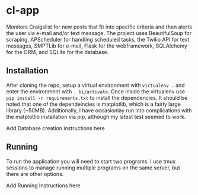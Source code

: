 cl-app
======

Monitors Craigslist for new posts that fit into specific criteria and then alerts the user via e-mail and/or text message.  The project uses BeautifulSoup for scraping, APScheduler for handling scheduled tasks, the Twilio API for text messages, SMPTLib for e-mail, Flask for the webframework, SQLAlchemy for the ORM, and SQLite for the database.

Installation
------------
After cloning the repo, setup a virtual environment with `virtualenv .` and enter the environment with `. bi/activate`.  Once inside the virtualenv use `pip install -r requirements.txt` to install the dependencies.  It should be noted that one of the dependeincies is matplotlib, which is a fairly large library (~50MB).  Additionally, I have occasionlay run into complications with the matplotlib installation via pip, although my latest test seemed to work.

Add Database creation instructions here

Running
-------
To run the application you will need to start two programs. I use tmux sessions to manage running multiple programs on the same server, but there are other options.

Add Running Instructions here
